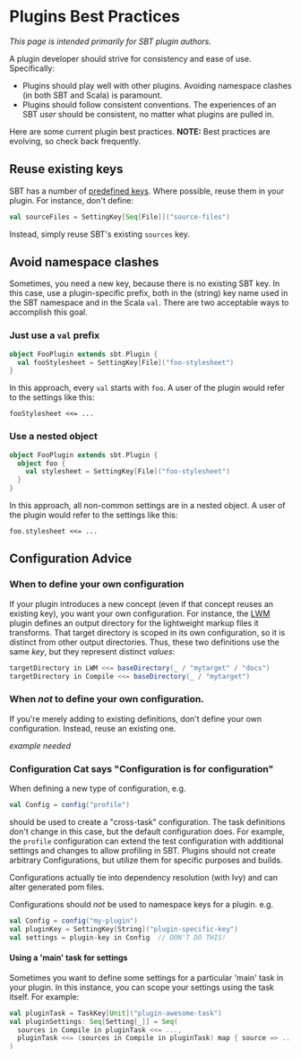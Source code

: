 # Plugins Best Practices

_This page is intended primarily for SBT plugin authors._

A plugin developer should strive for consistency and ease of use. Specifically:

* Plugins should play well with other plugins. Avoiding namespace clashes (in both SBT and Scala) is paramount.
* Plugins should follow consistent conventions. The experiences of an SBT _user_ should be consistent, no matter
  what plugins are pulled in.

Here are some current plugin best practices. **NOTE:** Best practices are evolving, so check back frequently.

## Reuse existing keys

SBT has a number of [predefined keys](http://harrah.github.com/xsbt/latest/api/sbt/Keys%24.html). Where possible, reuse them in your plugin. For instance, don't define:

```scala
val sourceFiles = SettingKey[Seq[File]]("source-files")
```

Instead, simply reuse SBT's existing `sources` key.

## Avoid namespace clashes

Sometimes, you need a new key, because there is no existing SBT key. In this case, use a plugin-specific prefix, both in the (string) key name used in the SBT namespace and in the Scala `val`. There are two acceptable ways to accomplish this goal.

### Just use a `val` prefix

```scala
object FooPlugin extends sbt.Plugin {
  val fooStylesheet = SettingKey[File]("foo-stylesheet")
}
```

In this approach, every `val` starts with `foo`. A user of the plugin would refer to the settings like this:

```
fooStylesheet <<= ...
```

### Use a nested object

```scala
object FooPlugin extends sbt.Plugin {
  object foo {
    val stylesheet = SettingKey[File]("foo-stylesheet")
  }
}
```

In this approach, all non-common settings are in a nested object. A user of the plugin would refer to the settings like this:

```
foo.stylesheet <<= ...
```

## Configuration Advice

### When to define your own configuration

If your plugin introduces a new concept (even if that concept reuses an existing key), you want your own configuration. For instance, the [LWM](http://software.clapper.org/sbt-lwm/) plugin defines an output directory for the lightweight markup files it transforms. That target directory is scoped in its own configuration, so it is distinct from other output directories. Thus, these two definitions use the same _key_, but they represent distinct _values_:

```scala
targetDirectory in LWM <<= baseDirectory(_ / "mytarget" / "docs")
targetDirectory in Compile <<= baseDirectory(_ / "mytarget")
```

### When _not_ to define your own configuration.

If you're merely adding to existing definitions, don't define your own configuration. Instead, reuse an existing one.

_example needed_

### Configuration Cat says "Configuration is for configuration" ##

When defining a new type of configuration, e.g.

```scala
val Config = config("profile")
```

should be used to create a "cross-task" configuration.  The task definitions don't change in this case, but the default configuration does.  For example, the `profile` configuration can extend the test configuration with additional settings and changes to allow profiling in SBT.   Plugins should not create arbitrary Configurations, but utilize them for specific purposes and builds.

Configurations actually tie into dependency resolution (with Ivy) and can alter generated pom files.

Configurations should *not* be used to namespace keys for a plugin.  e.g.

```scala
val Config = config("my-plugin")
val pluginKey = SettingKey[String]("plugin-specific-key")
val settings = plugin-key in Config  // DON'T DO THIS!
```

#### Using a 'main' task for settings ###

Sometimes you want to define some settings for a particular 'main' task in your plugin.  In this instance, you can scope your settings using the task itself.   For example:

```scala
val pluginTask = TaskKey[Unit]("plugin-awesome-task")
val pluginSettings: Seq[Setting[_]] = Seq(
  sources in Compile in pluginTask <<= ...,
  pluginTask <<= (sources in Compile in pluginTask) map { source => ... }
)
```

